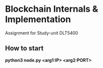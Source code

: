# Blockchain Internals & Implementation

Assignment for Study-unit DLT5400   

## How to start

<b>python3 node.py \<arg1:IP> \<arg2:PORT></b>